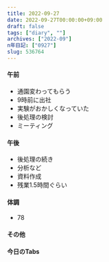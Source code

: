 ```yaml
---
title: 2022-09-27
date: 2022-09-27T00:00:00+09:00
draft: false
tags: ["diary", ""]
archives: ["2022-09"]
n年日記: ["0927"]
slug: 536764
---
```

#### 午前
- 通園変わってもらう
- 9時前に出社
- 実験がおかしくなっていた
- 後処理の検討
- ミーティング
#### 午後
- 後処理の続き
- 分析など
- 資料作成
- 残業1.5時間ぐらい
#### 体調
- 78
#### その他
#### 今日のTabs